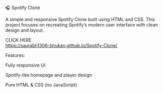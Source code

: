 




 🎧 Spotify Clone

A simple and responsive Spotify Clone built using HTML and CSS. This project focuses on recreating Spotify’s modern user interface with clean design and layout.

 
 CLICK HERE  
    https://saurabh1306-bhukan.github.io/Spotify-Clone/



    
Features:

Fully responsive UI

Spotify-like homepage and player design

Pure HTML & CSS (no JavaScript)
